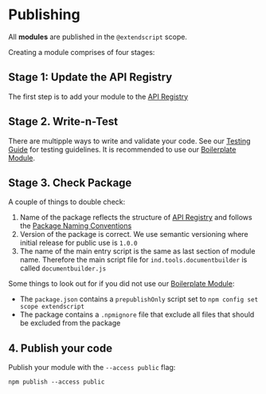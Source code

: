 # Publishing

All **modules** are published in the `@extendscript` scope.

Creating a module comprises of four stages:

## Stage 1: Update the API Registry

The first step is to add your module to the [API Registry](./API-Registry.md)

## Stage 2. Write-n-Test

There are multipple ways to write and validate your code. See our [Testing Guide](./Testing.md) for testing guidelines. It is recommended to use our [Boilerplate Module](../boilerplate/module).

## Stage 3. Check Package

A couple of things to double check:

  1. Name of the package reflects the structure of [API Registry](./API-Registry.md) and follows the [Package Naming Conventions](./Package-Naming-Conventions.md)
  2. Version of the package is correct. We use semantic versioning where initial release for public use is `1.0.0` 
  3. The name of the main entry script is the same as last section of module name. Therefore the main script file for `ind.tools.documentbuilder` is called `documentbuilder.js`

Some things to look out for if you did not use our [Boilerplate Module](../boilerplates/module):

  * The `package.json` contains a `prepublishOnly` script set to `npm config set scope extendscript`
  * The package contains a `.npmignore` file that exclude all files that should be excluded from the package

## 4. Publish your code

Publish your module with the `--access public` flag:

    npm publish --access public
